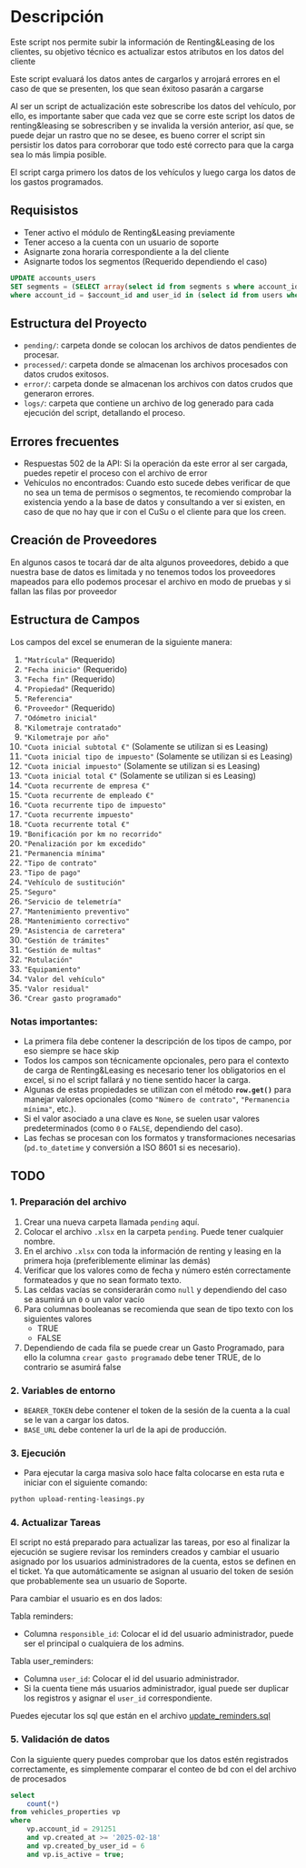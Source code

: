 # Descripción
Este script nos permite subir la información de Renting&Leasing de los clientes, su objetivo técnico es actualizar estos atributos
en los datos del cliente

Este script evaluará los datos antes de cargarlos y arrojará errores en el caso de que se presenten, los que sean éxitoso pasarán a cargarse

Al ser un script de actualización este sobrescribe los datos del vehículo, por ello,
es importante saber que cada vez que se corre este script los datos de renting&leasing se sobrescriben y se invalida la versión anterior,
así que, se puede dejar un rastro que no se desee, es bueno correr el script sin persistir los datos para corroborar que todo esté correcto para 
que la carga sea lo más limpia posible.

El script carga primero los datos de los vehículos y luego carga los datos de los gastos programados.

## Requisistos

- Tener activo el módulo de Renting&Leasing previamente
- Tener acceso a la cuenta con un usuario de soporte
- Asignarte zona horaria correspondiente a la del cliente
- Asignarte todos los segmentos (Requerido dependiendo el caso)
```sql
UPDATE accounts_users
SET segments = (SELECT array(select id from segments s where account_id = $account_id))
where account_id = $account_id and user_id in (select id from users where email = $email);
```

## Estructura del Proyecto

- `pending/`: carpeta donde se colocan los archivos de datos pendientes de procesar.
- `processed/`: carpeta donde se almacenan los archivos procesados con datos crudos exitosos.
- `error/`: carpeta donde se almacenan los archivos con datos crudos que generaron errores.
- `logs/`: carpeta que contiene un archivo de log generado para cada ejecución del script, detallando el proceso.

## Errores frecuentes

- Respuestas 502 de la API: Si la operación da este error al ser cargada, puedes repetir el proceso con el archivo de error
- Vehículos no encontrados: Cuando esto sucede debes verificar de que no sea un tema de permisos o segmentos, te recomiendo comprobar la existencia
yendo a la base de datos y consultando a ver si existen, en caso de que no hay que ir con el CuSu o el cliente para que los creen.

## Creación de Proveedores

En algunos casos te tocará dar de alta algunos proveedores, debido a que nuestra base de datos es limitada y no tenemos todos los proveedores mapeados
para ello podemos procesar el archivo en modo de pruebas y si fallan las filas por proveedor


## Estructura de Campos

Los campos del excel se enumeran de la siguiente manera:

1. `"Matrícula"` (Requerido)
2. `"Fecha inicio"` (Requerido)
3. `"Fecha fin"` (Requerido)
4. `"Propiedad"` (Requerido)
5. `"Referencia"`
6. `"Proveedor"` (Requerido)
7. `"Odómetro inicial"`
8. `"Kilometraje contratado"`
9. `"Kilometraje por año"`
10. `"Cuota inicial subtotal €"` (Solamente se utilizan si es Leasing)
11. `"Cuota inicial tipo de impuesto"` (Solamente se utilizan si es Leasing)
12. `"Cuota inicial impuesto"` (Solamente se utilizan si es Leasing)
13. `"Cuota inicial total €"` (Solamente se utilizan si es Leasing)
14. `"Cuota recurrente de empresa €"`
15. `"Cuota recurrente de empleado €"`
16. `"Cuota recurrente tipo de impuesto"`
17. `"Cuota recurrente impuesto"`
18. `"Cuota recurrente total €"`
19. `"Bonificación por km no recorrido"`
20. `"Penalización por km excedido"`
21. `"Permanencia mínima"`
22. `"Tipo de contrato"`
23. `"Tipo de pago"`
24. `"Vehículo de sustitución"`
25. `"Seguro"`
26. `"Servicio de telemetría"`
27. `"Mantenimiento preventivo"`
28. `"Mantenimiento correctivo"`
29. `"Asistencia de carretera"`
30. `"Gestión de trámites"`
31. `"Gestión de multas"`
32. `"Rotulación"`
33. `"Equipamiento"`
34. `"Valor del vehículo"`
35. `"Valor residual"`
36. `"Crear gasto programado"`

### Notas importantes:
- La primera fila debe contener la descripción de los tipos de campo, por eso siempre se hace skip
- Todos los campos son técnicamente opcionales, pero para el contexto de carga de Renting&Leasing es necesario tener los 
obligatorios en el excel, si no el script fallará y no tiene sentido hacer la carga.
- Algunas de estas propiedades se utilizan con el método **`row.get()`** para manejar valores opcionales (como `"Número de contrato"`, `"Permanencia mínima"`, etc.).
- Si el valor asociado a una clave es `None`, se suelen usar valores predeterminados (como `0` o `FALSE`, dependiendo del caso).
- Las fechas se procesan con los formatos y transformaciones necesarias (`pd.to_datetime` y conversión a ISO 8601 si es necesario).

## TODO

### 1. Preparación del archivo

1. Crear una nueva carpeta llamada `pending` aquí.
2. Colocar el archivo `.xlsx` en la carpeta `pending`. Puede tener cualquier nombre.
3. En el archivo `.xlsx` con toda la información de renting y leasing en la primera hoja (preferiblemente eliminar las demás)
4. Verificar que los valores como de fecha y número estén correctamente formateados y que no sean formato texto.
5. Las celdas vacías se considerarán como `null` y dependiendo del caso se asumirá un `0` o un valor vacío
6. Para columnas booleanas se recomienda que sean de tipo texto con los siguientes valores
   - TRUE
   - FALSE
7. Dependiendo de cada fila se puede crear un Gasto Programado, para ello la columna `crear gasto programado` debe tener TRUE, de lo contrario se asumirá false

### 2. Variables de entorno

- `BEARER_TOKEN` debe contener el token de la sesión de la cuenta a la cual se le van a cargar los datos.
- `BASE_URL` debe contener la url de la api de producción.

### 3. Ejecución

- Para ejecutar la carga masiva solo hace falta colocarse en esta ruta e iniciar con el siguiente comando:
```bash
python upload-renting-leasings.py
```

### 4. Actualizar Tareas

El script no está preparado para actualizar las tareas, por eso al finalizar la ejecución se sugiere revisar 
los reminders creados y cambiar el usuario asignado por los usuarios administradores de la cuenta, estos se definen en el ticket.
Ya que automáticamente se asignan al usuario del token de sesión que probablemente sea un usuario de Soporte.

Para cambiar el usuario es en dos lados:

Tabla reminders:
- Columna `responsible_id`: Colocar el id del usuario administrador, puede ser el principal o cualquiera de los admins.

Tabla user_reminders:
- Columna `user_id`: Colocar el id del usuario administrador.
- Si la cuenta tiene más usuarios administrador, igual puede ser duplicar los registros y asignar el `user_id` correspondiente.

Puedes ejecutar los sql que están en el archivo [update_reminders.sql](update_reminders.sql)

### 5. Validación de datos

Con la siguiente query puedes comprobar que los datos estén registrados correctamente, es simplemente comparar el conteo 
de bd con el del archivo de procesados

```sql
select 
	count(*) 
from vehicles_properties vp 
where 
	vp.account_id = 291251 
	and vp.created_at >= '2025-02-18' 
	and vp.created_by_user_id = 6
	and vp.is_active = true;
```